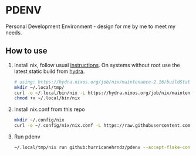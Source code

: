 # PDENV

Personal Development Environment - design for me by me to meet my needs.

## How to use

1. Install nix, follow usual [instructions][nix-install]. On systems without
   root use the latest static build from [hydra][nix-hydra].

    ```sh
    # using: https://hydra.nixos.org/job/nix/maintenance-2.16/buildStatic.x86_64-linux/latest/download-by-type/file/binary-dist
    mkdir ~/.local/tmp/
    curl -o ~/.local/bin/nix -L https://hydra.nixos.org/job/nix/maintenance-2.16/buildStatic.x86_64-linux/latest/download-by-type/file/binary-dist
    chmod +x ~/.local/bin/nix
    ```

2. Install nix.conf from this repo

    ```sh
    mkdir ~/.config/nix
    curl -o ~/.config/nix/nix.conf -L https://raw.githubusercontent.com/hurricanehrndz/pdenv/main/nix.conf
    ```

3. Run pdenv

    ```sh
    ~/.local/tmp/nix run github:hurricanehrndz/pdenv --accept-flake-config
    ```

[nix-hydra]: https://hydra.nixos.org/project/nix
[nix-install]: https://nixos.org/download.html
